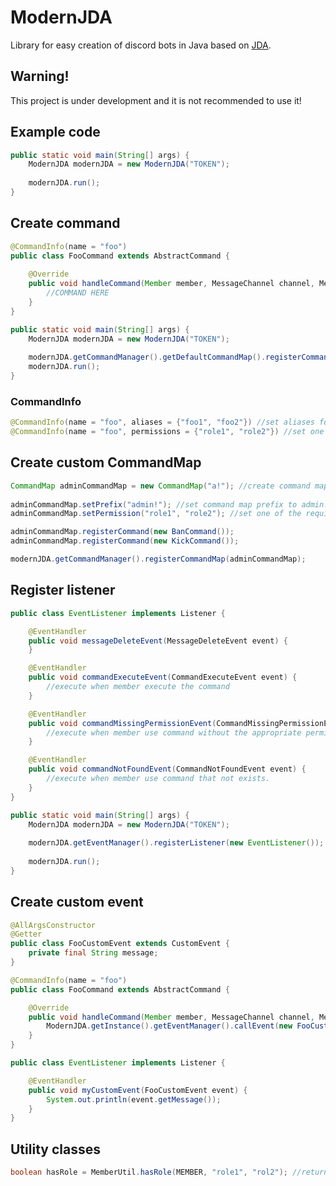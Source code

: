 # ModernJDA

Library for easy creation of discord bots in Java based on [JDA](https://github.com/DV8FromTheWorld/JDA).

## Warning!
This project is under development and it is not recommended to use it!

## Example code
```java
public static void main(String[] args) {
    ModernJDA modernJDA = new ModernJDA("TOKEN");
    
    modernJDA.run();
}
```

## Create command
```java
@CommandInfo(name = "foo")
public class FooCommand extends AbstractCommand {
    
    @Override
    public void handleCommand(Member member, MessageChannel channel, MessageReceivedEvent event, String[] args) {
        //COMMAND HERE
    }
}
```
```java
public static void main(String[] args) {
    ModernJDA modernJDA = new ModernJDA("TOKEN");
    
    modernJDA.getCommandManager().getDefaultCommandMap().registerCommand(new FooCommand());
    modernJDA.run();
}
```

### CommandInfo
```java
@CommandInfo(name = "foo", aliases = {"foo1", "foo2"}) //set aliases for command
@CommandInfo(name = "foo", permissions = {"role1", "role2"}) //set one of required roles to use command
```

## Create custom CommandMap
```java
CommandMap adminCommandMap = new CommandMap("a!"); //create command map with a! prefix
        
adminCommandMap.setPrefix("admin!"); //set command map prefix to admin!
adminCommandMap.setPermission("role1", "role2"); //set one of the required roles to use command

adminCommandMap.registerCommand(new BanCommand());
adminCommandMap.registerCommand(new KickCommand());

modernJDA.getCommandManager().registerCommandMap(adminCommandMap);
```

## Register listener
```java
public class EventListener implements Listener {

    @EventHandler
    public void messageDeleteEvent(MessageDeleteEvent event) {
    }

    @EventHandler
    public void commandExecuteEvent(CommandExecuteEvent event) {
        //execute when member execute the command
    }

    @EventHandler
    public void commandMissingPermissionEvent(CommandMissingPermissionEvent event) {
        //execute when member use command without the appropriate permissions.
    }

    @EventHandler
    public void commandNotFoundEvent(CommandNotFoundEvent event) {
        //execute when member use command that not exists.
    }
}
```
```java
public static void main(String[] args) {
    ModernJDA modernJDA = new ModernJDA("TOKEN");
    
    modernJDA.getEventManager().registerListener(new EventListener());
    
    modernJDA.run();
}
```

## Create custom event
```java
@AllArgsConstructor
@Getter
public class FooCustomEvent extends CustomEvent {
    private final String message;
}
```
```java
@CommandInfo(name = "foo")
public class FooCommand extends AbstractCommand {

    @Override
    public void handleCommand(Member member, MessageChannel channel, MessageReceivedEvent event, String[] args) {
        ModernJDA.getInstance().getEventManager().callEvent(new FooCustomEvent("my message!"));
    }
}
```
```java
public class EventListener implements Listener {

    @EventHandler
    public void myCustomEvent(FooCustomEvent event) {
        System.out.println(event.getMessage());
    }
}
```

## Utility classes
```java
boolean hasRole = MemberUtil.hasRole(MEMBER, "role1", "rol2"); //return true if member has one of required roles
```